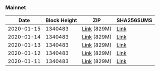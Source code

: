 ### Mainnet

|    Date    | Block Height | ZIP | SHA256SUMS |
| ---------- | ------------ | --- | ---------- |
| 2020-01-15 | 1340483 | [Link](https://s3-ap-southeast-2.amazonaws.com/ion-bootstrap/mainnet/2020-01-15/bootstrap.dat.zip) (829M) | [Link](https://s3-ap-southeast-2.amazonaws.com/ion-bootstrap/mainnet/2020-01-15/SHA256SUMS) |
| 2020-01-14 | 1340483 | [Link](https://s3-ap-southeast-2.amazonaws.com/ion-bootstrap/mainnet/2020-01-14/bootstrap.dat.zip) (829M) | [Link](https://s3-ap-southeast-2.amazonaws.com/ion-bootstrap/mainnet/2020-01-14/SHA256SUMS) |
| 2020-01-13 | 1340483 | [Link](https://s3-ap-southeast-2.amazonaws.com/ion-bootstrap/mainnet/2020-01-13/bootstrap.dat.zip) (829M) | [Link](https://s3-ap-southeast-2.amazonaws.com/ion-bootstrap/mainnet/2020-01-13/SHA256SUMS) |
| 2020-01-12 | 1340483 | [Link](https://s3-ap-southeast-2.amazonaws.com/ion-bootstrap/mainnet/2020-01-12/bootstrap.dat.zip) (829M) | [Link](https://s3-ap-southeast-2.amazonaws.com/ion-bootstrap/mainnet/2020-01-12/SHA256SUMS) |
| 2020-01-11 | 1340483 | [Link](https://s3-ap-southeast-2.amazonaws.com/ion-bootstrap/mainnet/2020-01-11/bootstrap.dat.zip) (829M) | [Link](https://s3-ap-southeast-2.amazonaws.com/ion-bootstrap/mainnet/2020-01-11/SHA256SUMS) |
